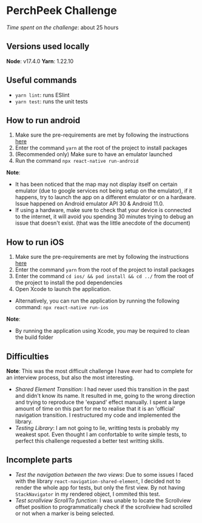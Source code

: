 PerchPeek Challenge
=======
_Time spent on the challenge_: about 25 hours

Versions used locally
-----------
**Node**: v17.4.0
**Yarn**: 1.22.10

Useful commands
-----------
* `yarn lint`: runs ESlint
* `yarn test`: runs the unit tests

How to run android
-----------
1. Make sure the pre-requirements are met by following the instructions [here](https://reactnative.dev/docs/environment-setup)
2. Enter the command `yarn` at the root of the project to install packages
3. (Recommended only) Make sure to have an emulator launched
4. Run the command `npx react-native run-android`

**Note**: 
* It has been noticed that the map may not display itself on certain emulator (due to google services not being setup on the emulator), if it happens, try to launch the app on a different emulator or on a hardware. Issue happened on Android emulator API 30 & Android 11.0.
* If using a hardware, make sure to check that your device is connected to the internet, it will avoid you spending 30 minutes trying to debug an issue that doesn't exist. (that was the little anecdote of the document)

How to run iOS
-----------
1. Make sure the pre-requirements are met by following the instructions [here](https://reactnative.dev/docs/environment-setup)
2. Enter the command `yarn` from the root of the project to install packages
3. Enter the command `cd ios/ && pod install && cd ../` from the root of the project to install the pod dependencies
4. Open Xcode to launch the application.
  * Alternatively, you can run the application by running the following command: `npx react-native run-ios`

**Note**: 
* By running the application using Xcode, you may be required to clean the build folder

Difficulties
-----------
**Note**: This was the most difficult challenge I have ever had to complete for an interview process, but also the most interesting.

* _Shared Element Transition_: I had never used this transition in the past and didn't know its name. It resulted in me, going to the wrong direction and trying to reproduce the 'expand' effect manually. I spent a large amount of time on this part for me to realise that it is an 'official' navigation transition. I restructured my code and implemented the library.
* _Testing Library_: I am not going to lie, writting tests is probably my weakest spot. Even thought I am confortable to write simple tests, to perfect this challenge requested a better test writting skills.

Incomplete parts
-----------
* _Test the navigation between the two views_: Due to some issues I faced with the library `react-navigation-shared-element`, I decided not to render the whole app for tests, but only the first view. By not having `StackNavigator` in my rendered object, I ommited this test.
* _Test scrollview ScrollTo function_: I was unable to locate the Scrollview offset position to programmatically check if the scrollview had scrolled or not when a marker is being selected.